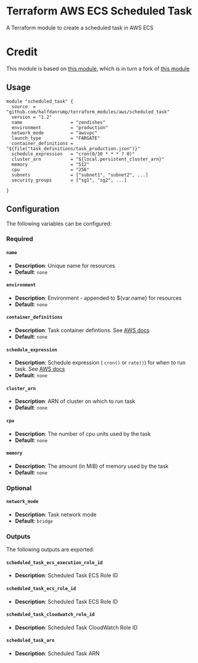 # Terraform AWS ECS Scheduled Task

A Terraform module to create a scheduled task in AWS ECS

# Credit
This module is based on [this module](https://github.com/rclmenezes/terraform-aws-ecs-scheduled-task), which is in turn a fork of [this module](https://github.com/dxw/terraform-aws-ecs-scheduled-task)



## Usage

``` hcl
module "scheduled_task" {
  source  = "github.com/halfdanrump/terraform_modules/aws/scheduled_task"
  version = "1.2"
  name                  = "zendishes"
  environment           = "production"
  network_mode          = "awsvpc"
  launch_type           = "FARGATE"
  container_definitions = "${file("task_definitions/task_production.json")}"
  schedule_expression   = "cron(0/10 * * * ? 0)"
  cluster_arn           = "${local.persistent_cluster_arn}"
  memory                = "512"
  cpu                   = "256"
  subnets               = ["subnet1", "subnet2", ...]
  security_groups       = ["sg1", "sg2", ...]

}
```

## Configuration

The following variables can be configured:

### Required

#### `name`

- **Description**: Unique name for resources
- **Default**: `none`

#### `environment`

- **Description**: Environment - appended to ${var.name} for resources
- **Default**: `none`

#### `container_definitions`

- **Description**: Task container defintions. See [AWS docs][container_definition_docs]
- **Default**: `none`

#### `schedule_expression`

- **Description**: Schedule expression ( `cron()` or `rate()`)  for when to run task. See [AWS docs][schedule_expression_docs]
- **Default**: `none`

#### `cluster_arn`

- **Description**: ARN of cluster on which to run task
- **Default**: `none`

#### `cpu`

- **Description**: The number of cpu units used by the task
- **Default**: `none`

#### `memory`

- **Description**: The amount (in MiB) of memory used by the task
- **Default**: `none`

### Optional

#### `network_mode`

- **Description**: Task network mode
- **Default**: `bridge`

### Outputs

The following outputs are exported:

#### `scheduled_task_ecs_execution_role_id`

- **Description**: Scheduled Task ECS Role ID

#### `scheduled_task_ecs_role_id`

- **Description**: Scheduled Task ECS Role ID

#### `scheduled_task_cloudwatch_role_id`

- **Description**: Scheduled Task CloudWatch Role ID

#### `scheduled_task_arn`

- **Description**: Scheduled Task ARN

[container_definition_docs]: https://docs.aws.amazon.com/AWSCloudFormation/latest/UserGuide/aws-properties-ecs-taskdefinition-containerdefinitions.html
[schedule_expression_docs]: https://docs.aws.amazon.com/AmazonCloudWatch/latest/events/ScheduledEvents.html
